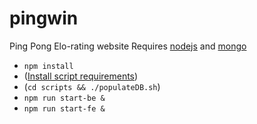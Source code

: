 # pingwin
Ping Pong Elo-rating website
Requires [nodejs](nodejs.org) and [mongo](mongodb.com)

- `npm install`
- ([Install script requirements](https://github.com/pingwin-org/pingwin/blob/master/scripts/README.md))
- (`cd scripts && ./populateDB.sh`)
- `npm run start-be &`
- `npm run start-fe &`
